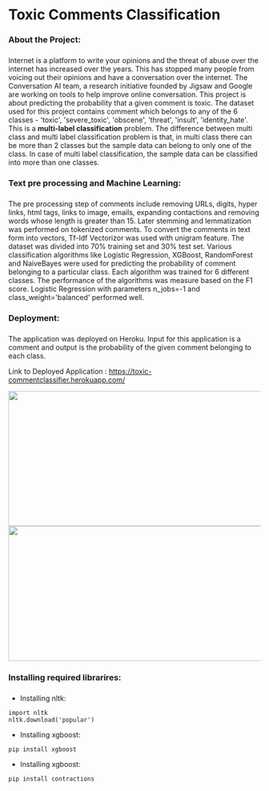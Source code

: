 # Toxic Comments Classification

### About the Project: <h3>
Internet is a platform to write your opinions and the threat of abuse over the internet has increased over the years. This has stopped many people from voicing out their opinions and have a conversation over the internet. The Conversation AI team, a research initiative founded by Jigsaw and Google are working on tools to help improve online conversation. 
This project is about predicting the probability that a given comment is toxic. The dataset used for this project contains comment which belongs to any of the 6 classes - 'toxic', 'severe_toxic', 'obscene', 'threat', 'insult', 'identity_hate'. This is a __multi-label classification__ problem. The difference between multi class and multi label classification problem is that, in multi class there can be more than 2 classes but the sample data can belong to only one of the class. In case of multi label classification, the sample data can be classified into more than one classes.

### Text pre processing and Machine Learning: <h3>
The pre processing step of comments include removing URLs, digits, hyper links, html tags, links to image, emails, expanding contactions and removing words whose length is greater than 15. Later stemming and lemmatization was performed on tokenized comments. To convert the comments in text form into vectors, Tf-Idf Vectorizor was used with unigram feature. The dataset was divided into 70% training set and 30% test set. Various classification algorithms like Logistic Regression, XGBoost, RandomForest and NaiveBayes were used for predicting the probability of comment belonging to a particular class. Each algorithm was trained for 6 different classes. The performance of the algorithms was measure based on the F1 score. Logistic Regression with parameters n_jobs=-1 and class_weight='balanced' performed well.
  
### Deployment: <h3>
The application was deployed on Heroku. Input for this application is a comment and output is the probability of the given comment belonging to each class. 

Link to Deployed Application : https://toxic-commentclassifier.herokuapp.com/

<div align="center">
  <img src="/Images/1.jpg" height="270" width="550"><img src="/Images/2.jpg" height="270" width="550">
</div>

### Installing required librarires: <h3>
* Installing nltk:
```
import nltk
nltk.download('popular')
```
* Installing xgboost:
```
pip install xgboost
```
* Installing xgboost:
```
pip install contractions
```
